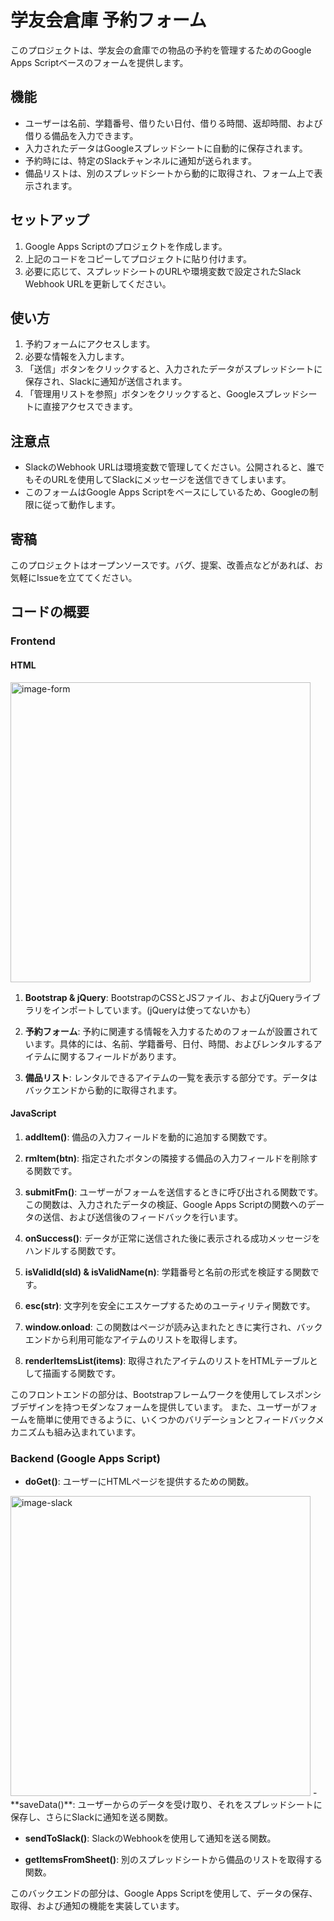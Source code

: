 # 学友会倉庫 予約フォーム

このプロジェクトは、学友会の倉庫での物品の予約を管理するためのGoogle Apps Scriptベースのフォームを提供します。

## 機能
- ユーザーは名前、学籍番号、借りたい日付、借りる時間、返却時間、および借りる備品を入力できます。
- 入力されたデータはGoogleスプレッドシートに自動的に保存されます。
- 予約時には、特定のSlackチャンネルに通知が送られます。
- 備品リストは、別のスプレッドシートから動的に取得され、フォーム上で表示されます。

## セットアップ

1. Google Apps Scriptのプロジェクトを作成します。
2. 上記のコードをコピーしてプロジェクトに貼り付けます。
3. 必要に応じて、スプレッドシートのURLや環境変数で設定されたSlack Webhook URLを更新してください。

## 使い方

1. 予約フォームにアクセスします。
2. 必要な情報を入力します。
3. 「送信」ボタンをクリックすると、入力されたデータがスプレッドシートに保存され、Slackに通知が送信されます。
4. 「管理用リストを参照」ボタンをクリックすると、Googleスプレッドシートに直接アクセスできます。

## 注意点

- SlackのWebhook URLは環境変数で管理してください。公開されると、誰でもそのURLを使用してSlackにメッセージを送信できてしまいます。
- このフォームはGoogle Apps Scriptをベースにしているため、Googleの制限に従って動作します。

## 寄稿

このプロジェクトはオープンソースです。バグ、提案、改善点などがあれば、お気軽にIssueを立ててください。

## コードの概要

### Frontend

#### HTML
<img height="480" alt="image-form" src="https://github.com/iU-Alumni-Association/rental-gas/assets/147612244/fa6fd7a2-3964-45b8-84dd-c0c36654d0bc">

1. **Bootstrap & jQuery**: BootstrapのCSSとJSファイル、およびjQueryライブラリをインポートしています。(jQueryは使ってないかも）
   
3. **予約フォーム**: 予約に関連する情報を入力するためのフォームが設置されています。具体的には、名前、学籍番号、日付、時間、およびレンタルするアイテムに関するフィールドがあります。

4. **備品リスト**: レンタルできるアイテムの一覧を表示する部分です。データはバックエンドから動的に取得されます。

#### JavaScript

1. **addItem()**: 備品の入力フィールドを動的に追加する関数です。

2. **rmItem(btn)**: 指定されたボタンの隣接する備品の入力フィールドを削除する関数です。

3. **submitFm()**: ユーザーがフォームを送信するときに呼び出される関数です。この関数は、入力されたデータの検証、Google Apps Scriptの関数へのデータの送信、および送信後のフィードバックを行います。

4. **onSuccess()**: データが正常に送信された後に表示される成功メッセージをハンドルする関数です。

5. **isValidId(sId) & isValidName(n)**: 学籍番号と名前の形式を検証する関数です。

6. **esc(str)**: 文字列を安全にエスケープするためのユーティリティ関数です。

7. **window.onload**: この関数はページが読み込まれたときに実行され、バックエンドから利用可能なアイテムのリストを取得します。

8. **renderItemsList(items)**: 取得されたアイテムのリストをHTMLテーブルとして描画する関数です。

このフロントエンドの部分は、Bootstrapフレームワークを使用してレスポンシブデザインを持つモダンなフォームを提供しています。
また、ユーザーがフォームを簡単に使用できるように、いくつかのバリデーションとフィードバックメカニズムも組み込まれています。

### Backend (Google Apps Script)

- **doGet()**: ユーザーにHTMLページを提供するための関数。

<img width="480" alt="image-slack" src="https://github.com/iU-Alumni-Association/rental-gas/assets/147612244/362448e7-61b5-4162-a54a-e83e1df28541">
- **saveData()**: ユーザーからのデータを受け取り、それをスプレッドシートに保存し、さらにSlackに通知を送る関数。
  
- **sendToSlack()**: SlackのWebhookを使用して通知を送る関数。

- **getItemsFromSheet()**: 別のスプレッドシートから備品のリストを取得する関数。

このバックエンドの部分は、Google Apps Scriptを使用して、データの保存、取得、および通知の機能を実装しています。
